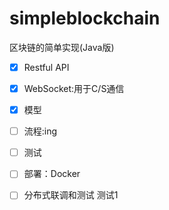 # simpleblockchain
区块链的简单实现(Java版)


- [x] Restful API
- [x] WebSocket:用于C/S通信
- [x] 模型
- [ ] 流程:ing
- [ ] 测试
- [ ] 部署：Docker
- [ ] 分布式联调和测试
测试1

